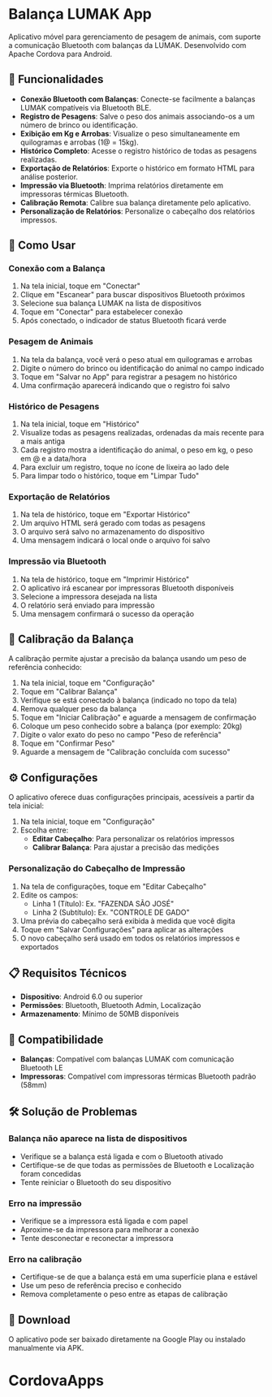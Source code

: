 # Balança LUMAK App

Aplicativo móvel para gerenciamento de pesagem de animais, com suporte a comunicação Bluetooth com balanças da LUMAK. Desenvolvido com Apache Cordova para Android.

## 📱 Funcionalidades

- **Conexão Bluetooth com Balanças**: Conecte-se facilmente a balanças LUMAK compatíveis via Bluetooth BLE.
- **Registro de Pesagens**: Salve o peso dos animais associando-os a um número de brinco ou identificação.
- **Exibição em Kg e Arrobas**: Visualize o peso simultaneamente em quilogramas e arrobas (1@ = 15kg).
- **Histórico Completo**: Acesse o registro histórico de todas as pesagens realizadas.
- **Exportação de Relatórios**: Exporte o histórico em formato HTML para análise posterior.
- **Impressão via Bluetooth**: Imprima relatórios diretamente em impressoras térmicas Bluetooth.
- **Calibração Remota**: Calibre sua balança diretamente pelo aplicativo.
- **Personalização de Relatórios**: Personalize o cabeçalho dos relatórios impressos.

## 🚀 Como Usar

### Conexão com a Balança

1. Na tela inicial, toque em "Conectar"
2. Clique em "Escanear" para buscar dispositivos Bluetooth próximos
3. Selecione sua balança LUMAK na lista de dispositivos
4. Toque em "Conectar" para estabelecer conexão
5. Após conectado, o indicador de status Bluetooth ficará verde

### Pesagem de Animais

1. Na tela da balança, você verá o peso atual em quilogramas e arrobas
2. Digite o número do brinco ou identificação do animal no campo indicado
3. Toque em "Salvar no App" para registrar a pesagem no histórico
4. Uma confirmação aparecerá indicando que o registro foi salvo

### Histórico de Pesagens

1. Na tela inicial, toque em "Histórico"
2. Visualize todas as pesagens realizadas, ordenadas da mais recente para a mais antiga
3. Cada registro mostra a identificação do animal, o peso em kg, o peso em @ e a data/hora
4. Para excluir um registro, toque no ícone de lixeira ao lado dele
5. Para limpar todo o histórico, toque em "Limpar Tudo"

### Exportação de Relatórios

1. Na tela de histórico, toque em "Exportar Histórico"
2. Um arquivo HTML será gerado com todas as pesagens
3. O arquivo será salvo no armazenamento do dispositivo
4. Uma mensagem indicará o local onde o arquivo foi salvo

### Impressão via Bluetooth

1. Na tela de histórico, toque em "Imprimir Histórico"
2. O aplicativo irá escanear por impressoras Bluetooth disponíveis
3. Selecione a impressora desejada na lista
4. O relatório será enviado para impressão
5. Uma mensagem confirmará o sucesso da operação

## 🔧 Calibração da Balança

A calibração permite ajustar a precisão da balança usando um peso de referência conhecido:

1. Na tela inicial, toque em "Configuração"
2. Toque em "Calibrar Balança"
3. Verifique se está conectado à balança (indicado no topo da tela)
4. Remova qualquer peso da balança
5. Toque em "Iniciar Calibração" e aguarde a mensagem de confirmação
6. Coloque um peso conhecido sobre a balança (por exemplo: 20kg)
7. Digite o valor exato do peso no campo "Peso de referência"
8. Toque em "Confirmar Peso"
9. Aguarde a mensagem de "Calibração concluída com sucesso"

## ⚙️ Configurações

O aplicativo oferece duas configurações principais, acessíveis a partir da tela inicial:

1. Na tela inicial, toque em "Configuração"
2. Escolha entre:
   - **Editar Cabeçalho**: Para personalizar os relatórios impressos
   - **Calibrar Balança**: Para ajustar a precisão das medições

### Personalização do Cabeçalho de Impressão

1. Na tela de configurações, toque em "Editar Cabeçalho"
2. Edite os campos:
   - Linha 1 (Título): Ex. "FAZENDA SÃO JOSÉ"
   - Linha 2 (Subtítulo): Ex. "CONTROLE DE GADO"
3. Uma prévia do cabeçalho será exibida à medida que você digita
4. Toque em "Salvar Configurações" para aplicar as alterações
5. O novo cabeçalho será usado em todos os relatórios impressos e exportados

## 📋 Requisitos Técnicos

- **Dispositivo**: Android 6.0 ou superior
- **Permissões**: Bluetooth, Bluetooth Admin, Localização
- **Armazenamento**: Mínimo de 50MB disponíveis

## 🔄 Compatibilidade

- **Balanças**: Compatível com balanças LUMAK com comunicação Bluetooth LE
- **Impressoras**: Compatível com impressoras térmicas Bluetooth padrão (58mm)

## 🛠️ Solução de Problemas

### Balança não aparece na lista de dispositivos
- Verifique se a balança está ligada e com o Bluetooth ativado
- Certifique-se de que todas as permissões de Bluetooth e Localização foram concedidas
- Tente reiniciar o Bluetooth do seu dispositivo

### Erro na impressão
- Verifique se a impressora está ligada e com papel
- Aproxime-se da impressora para melhorar a conexão
- Tente desconectar e reconectar a impressora

### Erro na calibração
- Certifique-se de que a balança está em uma superfície plana e estável
- Use um peso de referência preciso e conhecido
- Remova completamente o peso entre as etapas de calibração

## 📱 Download

O aplicativo pode ser baixado diretamente na Google Play ou instalado manualmente via APK.
# CordovaApps
